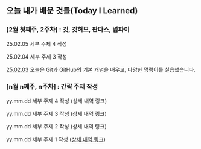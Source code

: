 ## 오늘 내가 배운 것들(Today I Learned)

### [2월 첫째주, 2주차] : 깃, 깃허브, 판다스, 넘파이 

25.02.05 세부 주제 4 작성 

25.02.04 세부 주제 3 작성 

[25.02.03]((https://github.com/100-hours-a-week/lillian-til/blob/main/02-Feb/2025-02-03.md)) 오늘은 Git과 GitHub의 기본 개념을 배우고, 다양한 명령어를 실습했습니다.

### [n월 n째주, n주차] : 간략 주제 작성 

yy.mm.dd 세부 주제 4 작성 (상세 내역 링크)

yy.mm.dd 세부 주제 3 작성 (상세 내역 링크)

yy.mm.dd 세부 주제 2 작성 (상세 내역 링크)

yy.mm.dd 세부 주제 1 작성 ([상세 내역 링크](https://github.com/kakao-cloud-edu-5/til-template/blob/main/Jan/yyyy-mm-dd))
